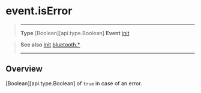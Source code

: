 # event.isError

> --------------------- ------------------------------------------------------------------------------------------
> __Type__              [Boolean][api.type.Boolean]
> __Event__             [init](/plugin/bluetooth/event/init/index.md)


> __See also__          [init](/plugin/bluetooth/event/init/index.md)
>						[bluetooth.*](/plugin/bluetooth.md)
> --------------------- ------------------------------------------------------------------------------------------

## Overview

[Boolean][api.type.Boolean] of `true` in case of an error.